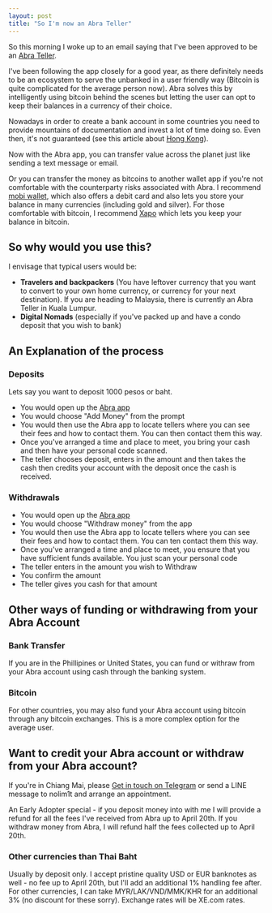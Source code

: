 ```yaml
---
layout: post
title: "So I'm now an Abra Teller"
---
```


So this morning I woke up to an email saying that I've been approved to be an [Abra Teller](https://www.goabra.com/).

I've been following the app closely for a good year, as there definitely needs to be an ecosystem to serve the unbanked in a user friendly way (Bitcoin is quite complicated for the average person now). Abra solves this by intelligently using bitcoin behind the scenes but letting the user can opt to keep their balances in a currency of their choice.

Nowadays in order to create a bank account in some countries you need to provide mountains of documentation and invest a lot of time doing so. Even then, it's not guaranteed (see this article about [Hong Kong](https://www.globalfromasia.com/bank-account-challenges/)).

Now with the Abra app, you can transfer value across the planet just like sending a text message or email.

Or you can transfer the money as bitcoins to another wallet app if you're not comfortable with the counterparty risks associated with Abra. I recommend [mobi wallet](https://www.mobi.me/), which also offers a debit card and also lets you store your balance in many currencies (including gold and silver). For those comfortable with bitcoin, I recommend [Xapo](https://xapo.com/) which lets you keep your balance in bitcoin.

## So why would you use this?

I envisage that typical users would be:

* **Travelers and backpackers** (You have leftover currency that you want to convert to your own home currency, or currency for your next destination). If you are heading to Malaysia, there is currently an Abra Teller in Kuala Lumpur.
* **Digital Nomads** (especially if you've packed up and have a condo deposit that you wish to bank)

## An Explanation of the process

### Deposits

Lets say you want to deposit 1000 pesos or baht.

* You would open up the [Abra app](https://www.goabra.com/)
* You would choose "Add Money" from the prompt
* You would then use the Abra app to locate tellers where you can see their fees and how to contact them. You can then contact them this way.
* Once you've arranged a time and place to meet, you bring your cash and then have your personal code scanned.
* The teller chooses deposit, enters in the amount and then takes the cash then credits your account with the deposit once the cash is received.

### Withdrawals

* You would open up the [Abra app](https://www.goabra.com/)
* You would choose "Withdraw money" from the app
* You would then use the Abra app to locate tellers where you can see their fees and how to contact them. You can ten contact them this way.
* Once you've arranged a time and place to meet, you ensure that you have sufficient funds available. You just scan your personal code
* The teller enters in the amount you wish to Withdraw
* You confirm the amount
* The teller gives you cash for that amount

## Other ways of funding or withdrawing from your Abra Account

### Bank Transfer

If you are in the Phillipines or United States, you can fund or withraw from your Abra account using cash through the banking system.

### Bitcoin

For other countries, you may also fund your Abra account using bitcoin through any bitcoin exchanges. This is a more complex option for the average user.

## Want to credit your Abra account or withdraw from your Abra account?

If you're in Chiang Mai, please [Get in touch on Telegram](http://t.me/nolim1t) or send a LINE message to nolim1t and arrange an appointment.

An Early Adopter special - if you deposit money into with me I will provide a refund for all the fees I've received from Abra up to April 20th. If you withdraw money from Abra, I will refund half the fees collected up to April 20th.

### Other currencies than Thai Baht

Usually by deposit only. I accept pristine quality USD or EUR banknotes as well - no fee up to April 20th, but I'll add an additional 1% handling fee after. For other currencies, I can take MYR/LAK/VND/MMK/KHR for an additional 3% (no discount for these sorry). Exchange rates will be XE.com rates.
